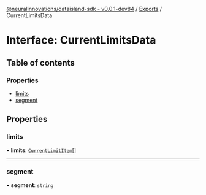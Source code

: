 [@neuralinnovations/dataisland-sdk - v0.0.1-dev84](../../README.md) / [Exports](../modules.md) / CurrentLimitsData

# Interface: CurrentLimitsData

## Table of contents

### Properties

- [limits](CurrentLimitsData.md#limits)
- [segment](CurrentLimitsData.md#segment)

## Properties

### limits

• **limits**: [`CurrentLimitItem`](CurrentLimitItem.md)[]

___

### segment

• **segment**: `string`
